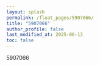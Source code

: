 ```yaml
---
layout: splash
permalink: /float_pages/5907066/
title: "5907066"
author_profile: false
last_modified_at: 2025-06-13
toc: false
---
```

 
5907066
